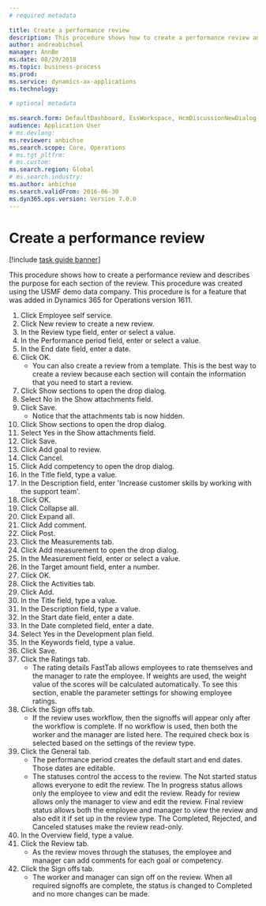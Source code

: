 ```yaml
--- 
# required metadata 
 
title: Create a performance review
description: This procedure shows how to create a performance review and describes the purpose for each section of the review. 
author: andreabichsel
manager: AnnBe 
ms.date: 08/29/2018
ms.topic: business-process 
ms.prod:  
ms.service: dynamics-ax-applications 
ms.technology:  
 
# optional metadata 
 
ms.search.form: DefaultDashboard, EssWorkspace, HcmDiscussionNewDialog, HcmDiscussion, HcmDiscussionChangeSettings, HcmDiscussionAddGoalDialog, HcmTopicCreate, HcmMeasurementDetailDialog, HcmPerfJournalAdd   
audience: Application User 
# ms.devlang:  
ms.reviewer: anbichse
ms.search.scope: Core, Operations 
# ms.tgt_pltfrm:  
# ms.custom:  
ms.search.region: Global
# ms.search.industry: 
ms.author: anbichse
ms.search.validFrom: 2016-06-30 
ms.dyn365.ops.version: Version 7.0.0 
---
```

# Create a performance review

[!include [task guide banner](../../includes/task-guide-banner.md)]

This procedure shows how to create a performance review and describes the purpose for each section of the review. This procedure was created using the USMF demo data company. This procedure is for a feature that was added in Dynamics 365 for Operations version 1611.

1. Click Employee self service.
2. Click New review to create a new review.
3. In the Review type field, enter or select a value.
4. In the Performance period field, enter or select a value.
5. In the End date field, enter a date.
6. Click OK.
    * You can also create a review from a template. This is the best way to create a review because each section will contain the information that you need to start a review.  
7. Click Show sections to open the drop dialog.
8. Select No in the Show attachments field.
9. Click Save.
    * Notice that the attachments tab is now hidden.  
10. Click Show sections to open the drop dialog.
11. Select Yes in the Show attachments field.
12. Click Save.
13. Click Add goal to review.
14. Click Cancel.
15. Click Add competency to open the drop dialog.
16. In the Title field, type a value.
17. In the Description field, enter 'Increase customer skills by working with the support team'.
18. Click OK.
19. Click Collapse all.
20. Click Expand all.
21. Click Add comment.
22. Click Post.
23. Click the Measurements tab.
24. Click Add measurement to open the drop dialog.
25. In the Measurement field, enter or select a value.
26. In the Target amount field, enter a number.
27. Click OK.
28. Click the Activities tab.
29. Click Add.
30. In the Title field, type a value.
31. In the Description field, type a value.
32. In the Start date field, enter a date.
33. In the Date completed field, enter a date.
34. Select Yes in the Development plan field.
35. In the Keywords field, type a value.
36. Click Save.
37. Click the Ratings tab.
    * The rating details FastTab allows employees to rate themselves and the manager to rate the employee. If weights are used, the weight value of the scores will be calculated automatically.    To see this section, enable the parameter settings for showing employee ratings.  
38. Click the Sign offs tab.
    * If the review uses workflow, then the signoffs will appear only after the workflow is complete. If no workflow is used, then both the worker and the manager are listed here. The required check box is selected based on the settings of the review type.  
39. Click the General tab.
    * The performance period creates the default start and end dates. Those dates are editable.  
    * The statuses control the access to the review. The Not started status allows everyone to edit the review. The In progress status allows only the employee to view and edit the review. Ready for review allows only the manager to view and edit the review. Final review status allows both the employee and manager to view the review and also edit it if set up in the review type. The Completed, Rejected, and Canceled statuses make the review read-only.  
40. In the Overview field, type a value.
41. Click the Review tab.
    * As the review moves through the statuses, the employee and manager can add comments for each goal or competency.  
42. Click the Sign offs tab.
    * The worker and manager can sign off on the review. When all required signoffs are complete, the status is changed to Completed and no more changes can be made.  

